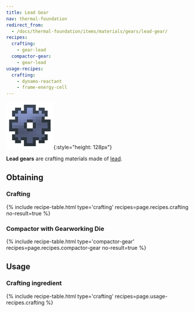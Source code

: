 ```yaml
---
title: Lead Gear
nav: thermal-foundation
redirect_from:
  - /docs/thermal-foundation/items/materials/gears/lead-gear/
recipes:
  crafting:
    - gear-lead
  compactor-gear:
    - gear-lead
usage-recipes:
  crafting:
    - dynamo-reactant
    - frame-energy-cell
---
```


![Lead gear](/assets/images/thermal-foundation/gear-lead.png){:style="height: 128px"}


**Lead gears** are crafting materials made of [lead](/docs/lead-ingot/).


Obtaining
---------

### Crafting
{% include recipe-table.html type='crafting' recipes=page.recipes.crafting no-result=true %}

### Compactor with Gearworking Die
{% include recipe-table.html type='compactor-gear' recipes=page.recipes.compactor-gear no-result=true %}


Usage
-----

### Crafting ingredient
{% include recipe-table.html type='crafting' recipes=page.usage-recipes.crafting %}
